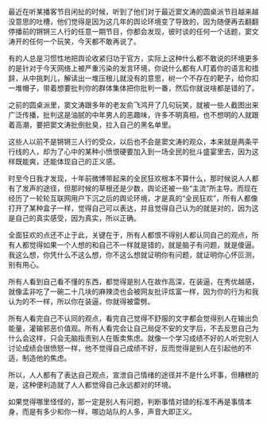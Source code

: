 <p>最近在听某播客节目闲扯的时候，听到了他们对于最近窦文涛的圆桌派节目越来越没意思的吐槽，他们觉得是因为这几年的舆论环境变了导致的，因为随便再去翻翻停播前的锵锵三人行的任意一期节目，你都会发现，彼时谈的任何一个话题，窦文涛开的任何一个玩笑，今天都不敢再说了。</p><p>有的人总是习惯性地把舆论收紧归功于官方，实际上这种什么都不敢说的环境更多的是针对于今天网络上被严重污染的发言环境，你说什么都有人盯着你的语言和措辞，从中挑刺儿，解读出一堆压根儿就没有的意思，树一个不存在的靶子，给你扣一堆帽子，带着想要批判你的群体集体把你批判一番，然后你就说啥都是错的了。</p><p>之前的圆桌派里，窦文涛跟多年的老友俞飞鸿开了几句玩笑，就被一些人截图出来广泛传播，批判这是油腻的中年男人的恶趣味，许多不明真相，也不想明的人就跟着高潮，要把窦文涛批倒批臭，拉入自己的黑名单里。</p><p>这些人以前不是锵锵三人行的受众，以后也不会是窦文涛的观众，本来就是两条平行线的人，却为了心中的某种小愤恨硬要加入到一场全民的批斗盛宴里去，因为这样既能爽，还能体现自己的正义感。</p><p>时至今日我才发现，十年前微博带起来的全民狂欢根本不算什么，那时候说人人都有了发声的途径，但那时候的草根还是少数，舆论还被一些“主流”所主导。而现在经历了一轮轮互联网用户下沉之后的舆论环境，才是真的“全民狂欢”，所有人都像打开了某种盒子一样，觉得自己可以表达，并且觉得自己认为的就是对的，因为这是自己的真实感受，因为真实，所以正确。</p><p>全面狂欢的点还不止于此，关键在于，所有人都恨不得别人都认同自己的观点，所有人都觉得如果一个人想的和自己不一样就是错的，就是脑子有问题，就是傻逼。我这么想，你凭什么不这么想，你不这么想就证明你有问题，就证明你心怀叵测，别有用心。</p><p>所有人看到自己看不懂的东西，都觉得是别人在故作高深，在装逼，在秀优越感，就像孟非吃了一碗二十几块的麻辣烫也会被网友批评炫富一样，因为你的行为和我认为的不一样，所以你在装逼，你就得被雷劈。</p><p>所有人看完自己不认同的观点，看完自己觉得不舒服的文字都会觉得别人在输出负能量，灌输邪恶价值观。所有人看完会让自己局促不安的文字后，不去反思自己为什么会这样，只会无脑指责别人在贩卖焦虑。就像一个学习成绩不好的人听完别人讨论成绩会很愤怒一样，他不觉得自己成绩不好，反而觉得是别人在引起他的不适，制造他的焦虑。</p><p>所以，人人都有了表达自己观点，宣泄自己情绪的途径并不是什么坏事，但糟糕的是，这种便利造就了人人都觉得自己永远都对的环境。</p><p>如果觉得哪里怪怪的，那一定是别人有问题，判断事情对错的标准不再是事情本身，而是有多少和你一样，哪边站队的人多，声音大即正义。</p>